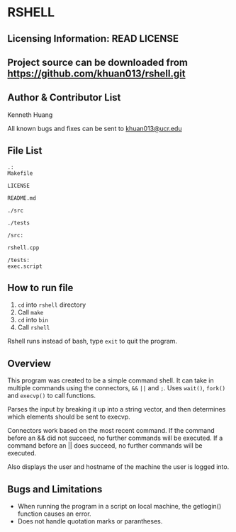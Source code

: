 RSHELL
====

Licensing Information: READ LICENSE
---
Project source can be downloaded from https://github.com/khuan013/rshell.git
---

Author & Contributor List
----------

Kenneth Huang

All known bugs and fixes can be sent to khuan013@ucr.edu

File List
--------
```
.:
Makefile

LICENSE

README.md

./src

./tests
```
```
/src:

rshell.cpp
```
```
/tests:
exec.script
```

How to run file
---------------
1. `cd` into `rshell` directory
2. Call `make`
3. `cd` into `bin`
4. Call `rshell`

Rshell runs instead of bash, type `exit` to quit the program.

Overview
------------
This program was created to be a simple command shell.
It can take in multiple commands using the connectors, `&&` `||` and `;`.
Uses `wait()`, `fork()` and  `execvp()` to call functions.

Parses the input by breaking it up into a string vector, and then determines
which elements should be sent to execvp.

Connectors work based on the most recent command. If the command before an &&
did not succeed, no further commands will be executed. If a command before an
|| does succeed, no further commands will be executed.

Also displays the user and hostname of the machine the user is logged into.

Bugs and Limitations
----------
* When running the program in a script on local machine,
the getlogin() function causes an error.
* Does not handle quotation marks or parantheses.
